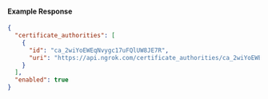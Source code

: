 <!-- Code generated for API Clients. DO NOT EDIT. -->

#### Example Response

```json
{
  "certificate_authorities": [
    {
      "id": "ca_2wiYoEWEqNvygc17uFQlUW8JE7R",
      "uri": "https://api.ngrok.com/certificate_authorities/ca_2wiYoEWEqNvygc17uFQlUW8JE7R"
    }
  ],
  "enabled": true
}
```
